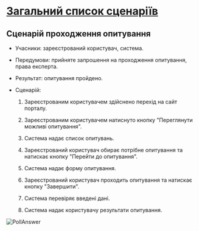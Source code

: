 # [Загальний список сценаріїв](https://github.com/MkZb/ODB/blob/master/doc/requests.md#3-%D1%81%D1%86%D0%B5%D0%BD%D0%B0%D1%80%D1%96%D1%97)
## Сценарій проходження опитування

- Учасники: зареєстрований користувач, система.

- Передумови: прийняте запрошення на проходження опитування, права експерта.

- Результат: опитування пройдено.

- Сценарій:

	1. Зареєстрованим користувачем здійснено перехід на сайт порталу.
		
	2. Зареєстрованим користувачем натиснуто кнопку "Переглянути можливі опитування".
	
	3. Система надає список опитувань.
		
	4. Зареєстрований користувач обирає потрібне опитування та натискає кнопку "Перейти до опитування".
	
	5. Система надає форму опитування.
	
	6. Зареєстрований користувач проходить опитування та натискає кнопку "Завершити".
	
	7. Система перевіряє введені дані.
	
	8. Система надає користувачу результати опитування.
	
![PollAnswer](http://www.plantuml.com/plantuml/uml/hP4_JeHW4CLxJl5blSLIUGeR6nE9RaEXs56meD62XCPWOg8RRu2uAClovmflRkGR2CL6OZ2nWiptvitxpVXuHYi1IbbBA15oP7BlMzVUsPLdBR51mST2xj1YIr4eiK63pCWQ6NOIsXIzi2TK1rJyUpJyDDHtg2GoYz437zXBWaOY5HlKb7nYZnAvfARNbsC4zZUIB6pBFpfslTN5ZNDokV8S7sz3KBhLoFnXDeFfL8xl-X0jgXzs4jDh6dM9Lxop60pPEsf22IHbiK4n6SoSkioGzPkOGxuRYBTe_uFpjgUeEM7Ax1VE3OljuIcdu6QXFL6UAvuyg07AEH3ZFdXmDYRgcgiBynGSdUgAz5YfVKYiFL_Ck9TOmmtR_0kxuvv_0m00)
